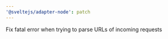 ```yaml
---
'@sveltejs/adapter-node': patch
---
```


Fix fatal error when trying to parse URLs of incoming requests
